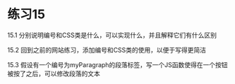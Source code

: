 # 练习15

15.1 分别说明编号和CSS类是什么，可以实现什么，并且解释它们有什么区别

15.2 回到之前的网站练习，添加编号和CSS类的使用，以便于写得更简洁

15.3 假设有一个编号为myParagraph的段落标签，写一个JS函数使得在一个按钮被按了之后，可以修改段落的文本